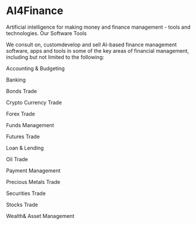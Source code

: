 # AI4Finance
Artificial intelligence for making money and finance management - tools and technologies.
Our Software Tools

We consult on, customdevelop and sell AI-based finance management software, apps and tools in some of the key areas of financial management, including but not limited to the following:

Accounting & Budgeting

Banking 

Bonds Trade

Crypto Currency Trade

Forex Trade

Funds Management

Futures Trade

Loan & Lending 

Oil Trade 

Payment Management

Precious Metals Trade

Securities Trade

Stocks Trade

Wealth& Asset Management
